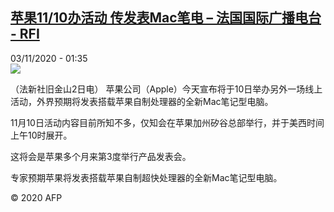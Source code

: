 <!--1604368509000-->
[苹果11/10办活动 传发表Mac笔电 – 法国国际广播电台 - RFI](http://www.rfi.fr//cn/contenu/20201103-%E8%8B%B9%E6%9E%9C1110%E5%8A%9E%E6%B4%BB%E5%8A%A8-%E4%BC%A0%E5%8F%91%E8%A1%A8mac%E7%AC%94%E7%94%B5)
------

<div>03/11/2020 - 01:35</div><img src="https://s.rfi.fr/media/display/08b5b4d6-1d70-11eb-b52a-005056bf87d6/w:310/p:16x9/life0001b.201103083501.jpg"><div class="t-content__body u-clearfix"><p>（法新社旧金山2日电）    苹果公司（Apple）今天宣布将于10日举办另外一场线上活动，外界预期将发表搭载苹果自制处理器的全新Mac笔记型电脑。</p><p>    11月10日活动内容目前所知不多，仅知会在苹果加州矽谷总部举行，并于美西时间上午10时展开。</p><p>    这将会是苹果多个月来第3度举行产品发表会。</p><p>    专家预期苹果将发表搭载苹果自制超快处理器的全新Mac笔记型电脑。</p><p class="t-copyright">© 2020 AFP</p>        </div>
